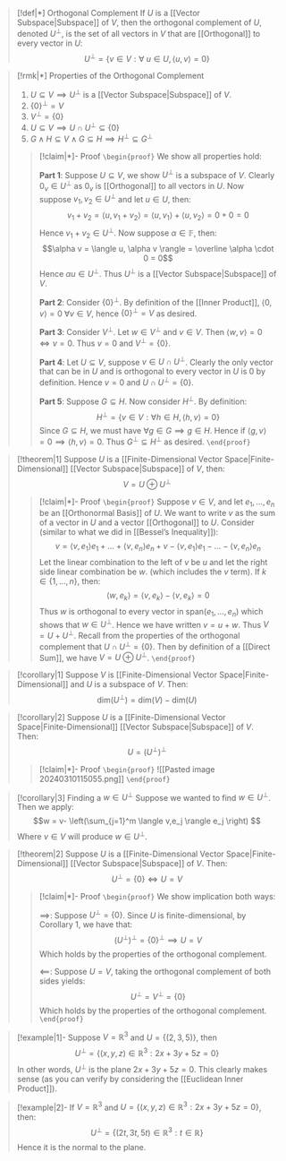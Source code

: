 
>[!def|*] Orthogonal Complement
>If $U$ is a [[Vector Subspace|Subspace]] of $V$, then the orthogonal complement of $U$, denoted $U^{\perp}$, is the set of all vectors in $V$ that are [[Orthogonal]] to every vector in $U$: $$U^\perp = \{v \in V : \forall \: u \in U, \langle u,v \rangle = 0\}$$

>[!rmk|*] Properties of the Orthogonal Complement
>1. $U \subseteq V \implies U^\perp$ is a [[Vector Subspace|Subspace]] of $V$.
>2. $\{0\}^\perp = V$
>3. $V^\perp = \{0\}$
>4. $U \subseteq V \implies U \cap U^\perp \subseteq \{0\}$
>5. $G \; \land \; H \subseteq V \; \land \; G \subseteq H \implies H^\perp \subseteq G^\perp$
>
>>[!claim|*]- Proof
>>`\begin{proof}`  We show all properties hold:
>>
>>**Part 1**: 
>>Suppose $U \subseteq V$, we show $U^\perp$ is a subspace of $V$. Clearly $0_v \in U^\perp$ as $0_v$ is [[Orthogonal]] to all vectors in $U$. Now suppose $v_1, v_2 \in U^\perp$ and let $u \in U$, then: $$v_1 + v_2 = \langle u,v_1 +v_2 \rangle = \langle u,v_1 \rangle + \langle u,v_2 \rangle = 0+0 = 0$$Hence $v_1 + v_2 \in U^\perp$. Now suppose $\alpha \in \mathbb{F}$, then: $$\alpha v = \langle u, \alpha v \rangle = \overline \alpha \cdot 0 = 0$$Hence $\alpha u \in U^\perp$. Thus $U^\perp$ is a [[Vector Subspace|Subspace]] of $V$.
>>
>>**Part 2**: 
>>Consider $\{0\}^\perp$. By definition of the [[Inner Product]], $\langle 0,v \rangle = 0 \; \forall v \in V$, hence $\{0\}^\perp = V$ as desired.
>>
>>**Part 3**:
>>Consider $V^\perp$. Let $w \in V^\perp$ and $v \in V$. Then $\langle w,v \rangle = 0 \iff v = 0$. Thus $v =0$ and $V^\perp = \{0\}$.
>>
>>**Part 4**: 
>>Let $U \subseteq V$, suppose $v \in U \cap U^\perp$. Clearly the only vector that can be in $U$ and is orthogonal to every vector in $U$ is $0$ by definition. Hence $v = 0$ and $U \cap U^\perp = \{0\}$.
>>
>>**Part 5**:
>>Suppose $G \subseteq H$. Now consider $H^\perp$. By definition: $$H^\perp = \{v \in V: \forall h \in H, \langle h,v \rangle = 0\}$$Since $G \subseteq H$, we must have $\forall g \in G \implies g \in H$. Hence if $\langle g,v \rangle = 0 \implies \langle h,v \rangle = 0$. Thus $G^\perp \subseteq H^\perp$ as desired.
>> `\end{proof}`

>[!theorem|1]
>Suppose $U$ is a [[Finite-Dimensional Vector Space|Finite-Dimensional]] [[Vector Subspace|Subspace]] of $V$, then: $$V = U \oplus U^\perp$$
>>[!claim|*]- Proof
>>`\begin{proof}` Suppose $v \in V$, and let $e_1, \dots , e_n$ be an [[Orthonormal Basis]] of $U$. We want to write $v$ as the sum of a vector in $U$ and a vector [[Orthogonal]] to $U$. Consider (similar to what we did in [[Bessel’s Inequality]]): $$v =\langle v,e_1 \rangle e_1 + \dots +  \langle v,e_n \rangle e_n + v -  \langle v,e_1 \rangle e_1 - \dots -  \langle v,e_n \rangle e_n$$Let the linear combination to the left of $v$ be $u$ and let the right side linear combination be $w$. (which includes the $v$ term). If $k \in \{1, \dots,n\}$, then: $$\langle w,e_k \rangle = \langle v,e_k \rangle - \langle v,e_k \rangle = 0$$Thus $w$ is orthogonal to every vector in $\text{span}(e_1, \dots, e_n)$ which shows that $w \in U^\perp$. Hence we have written $v = u + w$. Thus $V = U + U^\perp$. 
>>Recall from the properties of the orthogonal complement that $U \cap U^\perp = \{0\}$. Then by definition of a [[Direct Sum]], we have $V = U \oplus U^\perp$. 
>> `\end{proof}`

>[!corollary|1]
>Suppose $V$ is [[Finite-Dimensional Vector Space|Finite-Dimensional]] and $U$ is a subspace of $V$. Then: $$\text{dim}(U^\perp) = \text{dim}(V) - \text{dim}(U)$$

>[!corollary|2]
>Suppose $U$ is a [[Finite-Dimensional Vector Space|Finite-Dimensional]] [[Vector Subspace|Subspace]] of $V$. Then: $$U = (U^\perp)^\perp$$
>>[!claim|*]- Proof
>>`\begin{proof}` 
>>![[Pasted image 20240310115055.png]]
>> `\end{proof}`

>[!corollary|3] Finding a $w \in U^\perp$
>Suppose we wanted to find $w \in U^\perp$. Then we apply: $$w = v- \left(\sum_{j=1}^m \langle v,e_j \rangle e_j  \right) $$Where $v \in V$ will produce $w \in U^\perp$.

>[!theorem|2]
>Suppose $U$ is a [[Finite-Dimensional Vector Space|Finite-Dimensional]] [[Vector Subspace|Subspace]] of $V$. Then: $$U^\perp = \{0\} \iff U = V$$
>>[!claim|*]- Proof
>>`\begin{proof}` We show implication both ways:
>>
>>$\implies$: Suppose $U^\perp = \{0\}$. Since $U$ is finite-dimensional, by Corollary $1$, we have that: $$(U^\perp)^\perp = \{0\}^\perp \implies U = V$$Which holds by the properties of the orthogonal complement.
>>
>>$\impliedby$: Suppose $U = V$, taking the orthogonal complement of both sides yields: $$U^\perp = V^\perp = \{0\}$$Which holds by the properties of the orthogonal complement.
>> `\end{proof}`

>[!example|1]-
>Suppose $V = \mathbb{R}^3$ and $U = \{(2,3,5)\}$, then $$U^\perp = \{(x,y,z) \in \mathbb{R}^3 : 2x+3y+5z = 0\}$$In other words, $U^\perp$ is the plane $2x+3y+5z=0$. This clearly makes sense (as you can verify by considering the [[Euclidean Inner Product]]).

>[!example|2]-
>If $V = \mathbb{R}^3$ and $U= \{(x,y,z) \in \mathbb{R}^3 : 2x+3y+5z = 0\}$, then: $$U^\perp = \{(2t,3t,5t) \in \mathbb{R}^3 : t \in \mathbb{R}\}$$Hence it is the normal to the plane.

